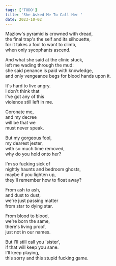 ```yaml
---
tags: ['TODO']
title: 'She Asked Me To Call Her '
date: 2023-10-02
---
```


Mazlow's pyramid is crowned with dread,  
the final trap's the self and its silhouette,  
for it takes a fool to want to climb,  
when only sycophants ascend.

And what she said at the clinic stuck,  
left me wading through the mud:  
she said penance is paid with knowledge,  
and only vengeance begs for blood hands upon it.

It's hard to live angry.  
I don't think that  
I've got any of this  
violence still left in me.

Coronate me,  
and my decree  
will be that we  
must never speak.

But my gorgeous fool,  
my dearest jester,  
with so much time removed,  
why do you hold onto her?

I'm so fucking sick of  
nightly haunts and bedroom ghosts,  
maybe if you lighten up,  
they'll remember how to float away?

From ash to ash,  
and dust to dust,  
we're just passing matter  
from star to dying star.

From blood to blood,  
we're born the same,  
there's living proof,  
just not in our names.

But I'll still call you 'sister',  
if that will keep you sane.  
I'll keep playing,  
this sorry and this stupid fucking game.  
